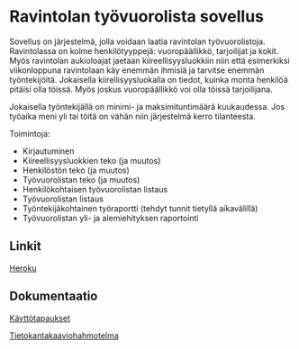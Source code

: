 # Ravintolan työvuorolista sovellus
  
Sovellus on järjestelmä, jolla voidaan laatia ravintolan työvuorolistoja. Ravintolassa on kolme henkilötyyppejä: vuoropäällikkö, tarjoilijat ja kokit. Myös ravintolan aukioloajat jaetaan kiireellisyysluokkiin niin että esimerkiksi viikonloppuna ravintolaan käy enemmän ihmisiä ja tarvitse enemmän työntekijöitä. Jokaisella kiirellisyysluokalla on tiedot, kuinka monta henkilöä pitäisi olla töissä. Myös joskus vuoropäällikkö voi olla töissä tarjoilijana. 

Jokaisella työntekijällä on minimi- ja maksimituntimäärä kuukaudessa. Jos työaika meni yli tai töitä on vähän niin järjestelmä kerro tilanteesta.

Toimintoja:

- Kirjautuminen
- Kiireellisyysluokkien teko (ja muutos)
- Henkilöstön teko (ja muutos)
- Työvuorolistan teko (ja muutos)
- Henkilökohtaisen työvuorolistan listaus
- Työvuorolistan listaus
- Työntekijäkohtainen työraportti (tehdyt tunnit tietyllä aikavälillä)
- Työvuorolistan yli- ja alemiehityksen raportointi

## Linkit

[Heroku]( http://rav-tyovuorolista-ts.herokuapp.com )

## Dokumentaatio

[Käyttötapaukset]( https://github.com/olegTervo/tyovuorolista/blob/master/documentation/K%C3%A4ytt%C3%B6tapaukset.md )

[Tietokantakaaviohahmotelma]( https://github.com/olegTervo/tyovuorolista/blob/master/documentation/Tietokantakaaviohahmotelma.md )


